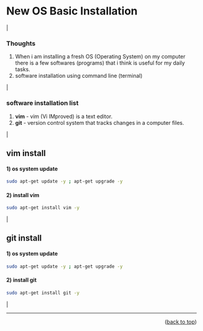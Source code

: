 <a name="topage"></a>

# New OS Basic Installation

|

### Thoughts

  1. When i am installing a fresh OS (Operating System) on my computer there is a few softwares (programs) that i think is useful for my daily tasks.
  2. software installation using command line (terminal) 

|
### software installation list  
1. **vim** - vim (Vi IMproved) is a text editor.
2. **git** - version control system that tracks changes in a computer files.

|
## vim install

#### 1) os system update
  ```sh
sudo apt-get update -y ; apt-get upgrade -y
```

#### 2) install vim
  ```sh
sudo apt-get install vim -y
```
|

## git install

#### 1) os system update
  ```sh
sudo apt-get update -y ; apt-get upgrade -y
```

#### 2) install git
  ```sh
sudo apt-get install git -y
```

|

---

<p align="right">(<a href="#topage">back to top</a>)</p>
<br/>
<br/>
